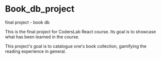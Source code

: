 # Book_db_project
final project - book db

This is the final project for CodersLab React course. 
Its goal is to showcase what has been learned in the course. 

This project's goal is to catalogue one's book collection, gamifying the reading experience in general.
